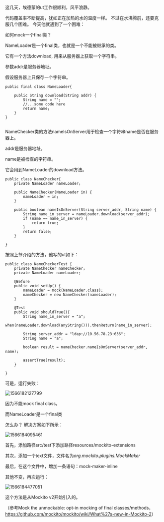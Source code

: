这几天，埃德蒙的ut工作很顺利，风平浪静。

代码覆盖率不断提高，犹如正在加热的水的温度一样。
不过在水沸腾前，还要克服几个困难。
今天他就遇到了一个困难：

如何mock一个final类？

NameLoader是一个final类，也就是一个不能被继承的类。

它有一个方法download, 用来从服务器上获取一个字符串。

参数addr是服务器地址。

假设服务器上只保存一个字符串。

```
public final class NameLoader{

    public String download(String addr) {
        String name = "";
        //...some code here
        return name;
    }
}


```

NameChecker类的方法nameIsOnServer用于检查一个字符串name是否在服务器上。

addr是服务器地址。

name是被检查的字符串。

它会用到NameLoader的download方法。

```
public class NameChecker{
    private NameLoader nameLoader;
    
    public NameChecker(NameLoader in) {
        nameLoader = in;
    }

    public boolean nameIsOnServer(String server_addr, String name) {
        String name_in_server = nameLoader.download(server_addr);
        if (name == name_in_server) {
            return true;
        }
        return false;
    }

}
```

按照上节介绍的方法，他写的ut如下：

```
public class NameCheckerTest {
    private NameChecker nameChecker;
    private NameLoader nameLoader;

    @Before
    public void setUp() {
        nameLoader = mock(NameLoader.class);
        nameChecker = new NameChecker(nameLoader);
    }

    @Test
    public void shouldTrue(){
        String name_in_server = "a";
        when(nameLoader.download(anyString())).thenReturn(name_in_server);

        String server_addr = "ldap://10.56.78.23:636";
        String name = "a";

        boolean result = nameChecker.nameIsOnServer(server_addr, name);

        assertTrue(result);
    }

}
```

可是，运行失败：

![1566182127799](C:\Users\carzhang\AppData\Roaming\Typora\typora-user-images\1566182127799.png)

因为不能mock final class。

而NameLoader是一个final类

怎么办？
解决方案如下所示：

![1566184095461](C:\Users\carzhang\AppData\Roaming\Typora\typora-user-images\1566184095461.png)

首先，添加路径src/test下添加路径resources/mockito-extensions

其次，添加一个text文件，文件名为*org.mockito.plugins.MockMaker*

最后，在这个文件中，增加一条语句：mock-maker-inline

其他不变，再次运行：

![1566184477051](C:\Users\carzhang\AppData\Roaming\Typora\typora-user-images\1566184477051.png)

这个方法是从Mockito v2开始引入的。

（参考Mock the unmockable: opt-in mocking of final classes/methods，<https://github.com/mockito/mockito/wiki/What%27s-new-in-Mockito-2>）



